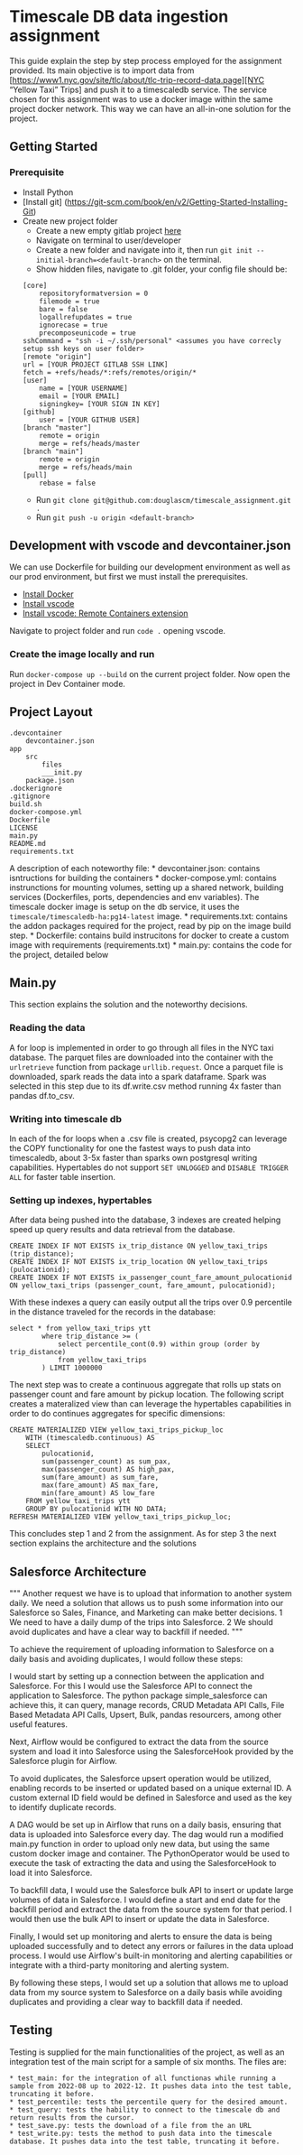 # Timescale DB data ingestion assignment

This guide explain the step by step process employed for the assignment provided. Its main objective is to import data from
[https://www1.nyc.gov/site/tlc/about/tlc-trip-record-data.page][NYC “Yellow Taxi” Trips] and push it to a timescaledb service.
The service chosen for this assignment was to use a docker image within the same project docker network. This way we can have an all-in-one
solution for the project.

## Getting Started

### Prerequisite

* Install Python
* [Install git] (https://git-scm.com/book/en/v2/Getting-Started-Installing-Git)
* Create new project folder
    * Create a new empty gitlab project [here](https://github.com/new)
    * Navigate on terminal to user/developer
    * Create a new folder and navigate into it, then run `git init --initial-branch=<default-branch>` on the terminal.
    * Show hidden files, navigate to .git folder, your config file should be:
    ```
    [core]
        repositoryformatversion = 0
        filemode = true
        bare = false
        logallrefupdates = true
        ignorecase = true
        precomposeunicode = true
	sshCommand = "ssh -i ~/.ssh/personal" <assumes you have correcly setup ssh keys on user folder>
    [remote "origin"]
	url = [YOUR PROJECT GITLAB SSH LINK]
	fetch = +refs/heads/*:refs/remotes/origin/*
    [user]
    	name = [YOUR USERNAME]
    	email = [YOUR EMAIL]
    	signingkey= [YOUR SIGN IN KEY]
    [github]
  	    user = [YOUR GITHUB USER]
    [branch "master"]
	    remote = origin
	    merge = refs/heads/master
    [branch "main"]
	    remote = origin
	    merge = refs/heads/main
    [pull]
	    rebase = false
    ```
    * Run `git clone git@github.com:douglascm/timescale_assignment.git .`
    * Run `git push -u origin <default-branch>`

## Development with vscode and devcontainer.json

We can use Dockerfile for building our development environment as well as our prod environment, but first we must install the prerequisites.

* [Install Docker](https://docs.docker.com/desktop/install/windows-install/)
* [Install vscode](https://code.visualstudio.com/download)
* [Install vscode: Remote Containers extension](https://marketplace.visualstudio.com/items?itemName=ms-vscode-remote.remote-containers)

Navigate to project folder and run `code .` opening vscode. 

### Create the image locally and run
Run `docker-compose up --build` on the current project folder. Now open the project in Dev Container mode.

## Project Layout

```
.devcontainer
    devcontainer.json
app
    src
        files
        ___init.py
    package.json
.dockerignore
.gitignore
build.sh
docker-compose.yml
Dockerfile
LICENSE
main.py
README.md
requirements.txt
```

A description of each noteworthy file:
    * devcontainer.json: contains isntructions for building the containers
    * docker-compose.yml: contains instrunctions for mounting volumes, setting up a shared network, building services (Dockerfiles, ports, dependencies and env variables). The timescale docker image is setup on the db service, it uses the `timescale/timescaledb-ha:pg14-latest` image.
    * requirements.txt: contains the addon packages required for the project, read by pip on the image build step.
    * Dockerfile: contains build instrucitons for docker to create a custom image with requirements (requirements.txt)
    * main.py: contains the code for the project, detailed below

## Main.py

This section explains the solution and the noteworthy decisions.

### Reading the data

A for loop is implemented in order to go through all files in the NYC taxi database. The parquet files are downloaded into the container with the `urlretrieve` function from package `urllib.request`. Once a parquet file is downloaded, spark reads the data into a spark dataframe. Spark was selected in this step due to its df.write.csv method running 4x faster than pandas df.to_csv.

### Writing into timescale db

In each of the for loops when a .csv file is created, psycopg2 can leverage the COPY functionality for one the fastest ways to push data into timescaledb, about 3-5x faster than sparks own postgresql writing capabilities. Hypertables do not support `SET UNLOGGED` and `DISABLE TRIGGER ALL` for faster table insertion.

### Setting up indexes, hypertables

After data being pushed into the database, 3 indexes are created helping speed up query results and data retrieval from the database.

```
CREATE INDEX IF NOT EXISTS ix_trip_distance ON yellow_taxi_trips (trip_distance);
CREATE INDEX IF NOT EXISTS ix_trip_location ON yellow_taxi_trips (pulocationid);
CREATE INDEX IF NOT EXISTS ix_passenger_count_fare_amount_pulocationid ON yellow_taxi_trips (passenger_count, fare_amount, pulocationid);
```

With these indexes a query can easily output all the trips over 0.9 percentile in the distance traveled for the records in the database:

```
select * from yellow_taxi_trips ytt
        where trip_distance >= (
            select percentile_cont(0.9) within group (order by trip_distance) 
            from yellow_taxi_trips
        ) LIMIT 1000000
```

The next step was to create a continuous aggregate that rolls up stats on passenger count and fare amount by pickup location. The following script creates a materalized view than can leverage the hypertables capabilities in order to do continues aggregates for specific dimensions:

```
CREATE MATERIALIZED VIEW yellow_taxi_trips_pickup_loc
    WITH (timescaledb.continuous) AS
    SELECT
        pulocationid,
        sum(passenger_count) as sum_pax,
        max(passenger_count) AS high_pax,
        sum(fare_amount) as sum_fare,
        max(fare_amount) AS max_fare,
        min(fare_amount) AS low_fare
    FROM yellow_taxi_trips ytt
    GROUP BY pulocationid WITH NO DATA;
REFRESH MATERIALIZED VIEW yellow_taxi_trips_pickup_loc;
```

This concludes step 1 and 2 from the assignment. As for step 3 the next section explains the architecture and the solutions

## Salesforce Architecture

"""
Another request we have is to upload that information to another system daily. We need a solution that allows us to push some information into our Salesforce so Sales, Finance, and Marketing can make better decisions.
    1 We need to have a daily dump of the trips into Salesforce.
    2 We should avoid duplicates and have a clear way to backfill if needed.
"""

To achieve the requirement of uploading information to Salesforce on a daily basis and avoiding duplicates, I would follow these steps:

I would start by setting up a connection between the application and Salesforce. For this I would use the Salesforce API to connect the application to Salesforce. The python package simple_salesforce can achieve this, it can query, manage records, CRUD Metadata API Calls, File Based Metadata API Calls, Upsert, Bulk, pandas resourcers, among other useful features.

Next, Airflow would be configured to extract the data from the source system and load it into Salesforce using the SalesforceHook provided by the Salesforce plugin for Airflow.

To avoid duplicates, the Salesforce upsert operation would be utilized, enabling records to be inserted or updated based on a unique external ID. A custom external ID field would be defined in Salesforce and used as the key to identify duplicate records.

A DAG would be set up in Airflow that runs on a daily basis, ensuring that data is uploaded into Salesforce every day. The dag would run a modified main.py function in order to upload only new data, but using the same custom docker image and container. The PythonOperator would be used to execute the task of extracting the data and using the SalesforceHook to load it into Salesforce.

To backfill data, I would use the Salesforce bulk API to insert or update large volumes of data in Salesforce. I would define a start and end date for the backfill period and extract the data from the source system for that period. I would then use the bulk API to insert or update the data in Salesforce.

Finally, I would set up monitoring and alerts to ensure the data is being uploaded successfully and to detect any errors or failures in the data upload process. I would use Airflow's built-in monitoring and alerting capabilities or integrate with a third-party monitoring and alerting system.

By following these steps, I would set up a solution that allows me to upload data from my source system to Salesforce on a daily basis while avoiding duplicates and providing a clear way to backfill data if needed.

## Testing

Testing is supplied for the main functionalities of the project, as well as an integration test of the main script for a sample of six months. The files are:

    * test_main: for the integration of all functionas while running a sample from 2022-08 up to 2022-12. It pushes data into the test table, truncating it before.
    * test_percentile: tests the percentile query for the desired amount.
    * test_query: tests the hability to connect to the timescale db and return results from the cursor.
    * test_save.py: tests the download of a file from the an URL
    * test_write.py: tests the method to push data into the timescale database. It pushes data into the test table, truncating it before.




    

